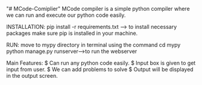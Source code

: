 "# MCode-Comiplier" 
MCode compiler is a simple python compiler where we can run and execute our python code easily.

INSTALLATION:
    pip install -r requirements.txt --> to install necessary packages
    make sure pip is installed in your machine.

RUN:
    move to mypy directory in terminal using the command cd mypy
    python manage.py runserver-->to run the webserver

Main Features:
    $ Can run any python code easily.
    $ Input box is given to get input from user.
    $ We can add problems to solve
    $ Output will be displayed in the output screen.